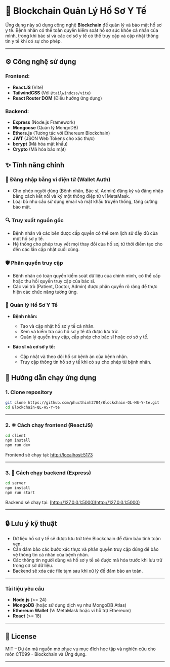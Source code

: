 # 🏥 Blockchain Quản Lý Hồ Sơ Y Tế

Ứng dụng này sử dụng công nghệ **Blockchain** để quản lý và bảo mật hồ sơ y tế. Bệnh nhân có thể toàn quyền kiểm soát hồ sơ sức khỏe cá nhân của mình, trong khi bác sĩ và các cơ sở y tế có thể truy cập và cập nhật thông tin y tế khi có sự cho phép.

---

## ⚙️ Công nghệ sử dụng

### **Frontend:**

-   **ReactJS** (Vite)
-   **TailwindCSS** (Với `@tailwindcss/vite`)
-   **React Router DOM** (Điều hướng ứng dụng)

### **Backend:**

-   **Express** (Node.js Framework)
-   **Mongoose** (Quản lý MongoDB)
-   **Ethers.js** (Tương tác với Ethereum Blockchain)
-   **JWT** (JSON Web Tokens cho xác thực)
-   **bcrypt** (Mã hóa mật khẩu)
-   **Crypto** (Mã hóa bảo mật)

## ✨ Tính năng chính

### 🔐 Đăng nhập bằng ví điện tử (Wallet Auth)

-   Cho phép người dùng (Bệnh nhân, Bác sĩ, Admin) đăng ký và đăng nhập bằng cách kết nối và ký một thông điệp từ ví MetaMask.
-   Loại bỏ nhu cầu sử dụng email và mật khẩu truyền thống, tăng cường bảo mật.

### 🔍 Truy xuất nguồn gốc

-   Bệnh nhân và các bên được cấp quyền có thể xem lịch sử đầy đủ của một hồ sơ y tế.
-   Hệ thống cho phép truy vết mọi thay đổi của hồ sơ, từ thời điểm tạo cho đến các lần cập nhật cuối cùng.

### 🛡️ Phân quyền truy cập

-   Bệnh nhân có toàn quyền kiểm soát dữ liệu của chính mình, có thể cấp hoặc thu hồi quyền truy cập của bác sĩ.
-   Các vai trò (Patient, Doctor, Admin) được phân quyền rõ ràng để thực hiện các chức năng tương ứng.

### 🔐 Quản lý Hồ Sơ Y Tế

-   **Bệnh nhân:**

    -   Tạo và cập nhật hồ sơ y tế cá nhân.
    -   Xem và kiểm tra các hồ sơ y tế đã được lưu trữ.
    -   Quản lý quyền truy cập, cấp phép cho bác sĩ hoặc cơ sở y tế.

-   **Bác sĩ và cơ sở y tế:**

    -   Cập nhật và theo dõi hồ sơ bệnh án của bệnh nhân.
    -   Truy cập thông tin hồ sơ y tế khi có sự cho phép từ bệnh nhân.

## 🚀 Hướng dẫn chạy ứng dụng

### 1. Clone repository

```bash
git clone https://github.com/phucthinh2704/Blockchain-QL-HS-Y-te.git
cd Blockchain-QL-HS-Y-te
```

---

### 2. ⚛️ Cách chạy frontend (ReactJS)

```bash
cd client
npm install
npm run dev
```

Frontend sẽ chạy tại: [http://localhost:5173](http://localhost:5173)

---

### 3. 🐍 Cách chạy backend (Express)

```bash
cd server
npm install
npm run start
```

Backend sẽ chạy tại: [http://127.0.0.1:5000](http://127.0.0.1:5000)

---

## 🔒 Lưu ý kỹ thuật

-   Dữ liệu hồ sơ y tế sẽ được lưu trữ trên Blockchain để đảm bảo tính toàn vẹn.
-   Cần đảm bảo các bước xác thực và phân quyền truy cập đúng để bảo vệ thông tin cá nhân của bệnh nhân.
-   Các thông tin người dùng và hồ sơ y tế sẽ được mã hóa trước khi lưu trữ trong cơ sở dữ liệu.
-   Backend sẽ xóa các file tạm sau khi xử lý để đảm bảo an toàn.

---

### Tài liệu yêu cầu

-   **Node.js** (>= 24)
-   **MongoDB** (hoặc sử dụng dịch vụ như MongoDB Atlas)
-   **Ethereum Wallet** (Ví MetaMask hoặc ví hỗ trợ Ethereum)
-   **React** (>= 18)

---

## 📄 License

MIT – Dự án mã nguồn mở phục vụ mục đích học tập và nghiên cứu cho môn CT099 - Blockchain và Ứng dụng.

---
